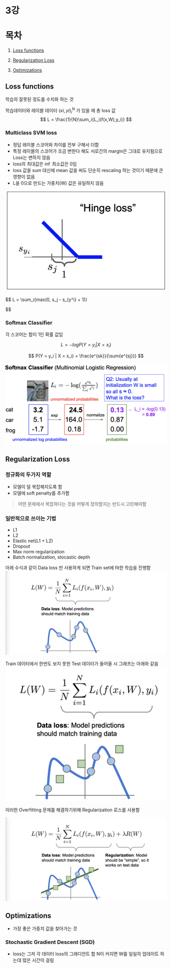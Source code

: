 # 3강

# 목차

1. [Loss functions](#loss-functions)

2. [Regularization Loss](#regularization-loss)

3. [Optimizations](#optimizations)


## Loss functions
학습의 잘못된 정도를 수치화 하는 것

학습데이터와 레이블 데이터 ${(xi,yi)}_i^N$ 가 있을 때 총 loss 값
$$
L = \frac{1}{N}\sum_i{L_i(f(x,W),y_i)}
$$



### Multiclass SVM loss
- 정답 레이블 스코어와 차이를 전부 구해서 더함
- 특정 레이블의 스코어가 조금 변한다 해도 서로간의 margin은 그대로 유지됨으로 Loss는 변하지 않음
- loss의 최대값은 ${\inf}$ 최소값은 $0$임
- loss 값을 sum 대신에 mean 값을 써도 단순히 rescaling 하는 것이기 때문에 큰 영향이 없음
- L을 0으로 만드는 가중치(W) 값은 유일하지 않음


<img src="./../assets/chapter5/hingeloss.png"/>

$$
L = \sum_i{max(0, s_j - s_{y^i} + 1)}

$$

### Softmax Classifier
각 스코어는 합이 1인 확률 값임

$$
L = -logP(Y = y_i | X = x_i)
$$


$$
P(Y = y_i | X = x_i) = \frac{e^{sk}}{\sum{e^{sj}}}
$$

<img src="./../assets/chapter5/softmax-classifier.png"/>

## Regularization Loss

### 정규화의 두가지 역할
- 모델이 덜 복잡해지도록 함
- 모델에 soft penalty를 추가함


>어떤 문제에서 복잡하다는 것을 어떻게 정의할지는 반드시 고민해야함

### 일반적으로 쓰이는 기법
- L1
- L2
- Elastic net(L1 + L2)
- Dropout
- Max norm regularization
- Batch normalization, stocastic depth


아래 수식과 같이 Data loss 만 사용하게 되면 Train set에 fit한 학습을 진행함
<img src="./../assets/chapter5/dataloss.png"/>

Train 데이터에서 한번도 보지 못한 Test 데이터가 들어올 시 그래프는 아래와 같음
<img src="./../assets/chapter5/testdata.png"/>

이러한 Overfitting 문제를 해결하기위해 Regularization 로스를 사용함

<img src="./../assets/chapter5/dataloss+regloss.png"/>


## Optimizations
- 가장 좋은 가중치 값을 찾아가는 것

### Stochastic Gradient Descent (SGD)
- loss는 그저 각 데이터 loss의 그래디언트 합 N이 커지면 W를 일일히 업데이트 하는데 많은 시간이 걸림
